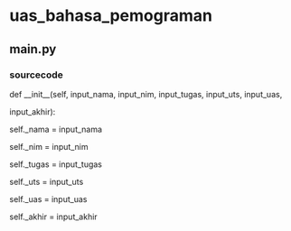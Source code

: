 # uas_bahasa_pemograman
## main.py

<p>

### sourcecode
<p> def __init__(self, input_nama, input_nim, input_tugas, input_uts, input_uas,
<p>             input_akhir):
<p>    self._nama = input_nama
<p>    self._nim = input_nim
<p>    self._tugas = input_tugas
<p>    self._uts = input_uts
<p>    self._uas = input_uas
<p>    self._akhir = input_akhir
